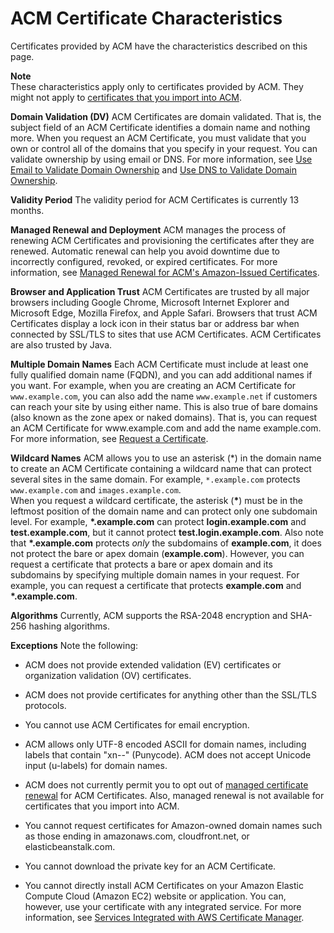 # ACM Certificate Characteristics<a name="acm-certificate"></a>

Certificates provided by ACM have the characteristics described on this page\.

**Note**  
These characteristics apply only to certificates provided by ACM\. They might not apply to [certificates that you import into ACM](import-certificate.md)\.

**Domain Validation \(DV\)**  <a name="domain-validation"></a>
ACM Certificates are domain validated\. That is, the subject field of an ACM Certificate identifies a domain name and nothing more\. When you request an ACM Certificate, you must validate that you own or control all of the domains that you specify in your request\. You can validate ownership by using email or DNS\. For more information, see [Use Email to Validate Domain Ownership](gs-acm-validate-email.md) and [Use DNS to Validate Domain Ownership](gs-acm-validate-dns.md)\.

**Validity Period**  <a name="validity"></a>
The validity period for ACM Certificates is currently 13 months\.

**Managed Renewal and Deployment**  <a name="renewal"></a>
ACM manages the process of renewing ACM Certificates and provisioning the certificates after they are renewed\. Automatic renewal can help you avoid downtime due to incorrectly configured, revoked, or expired certificates\. For more information, see [Managed Renewal for ACM's Amazon\-Issued Certificates](managed-renewal.md)\.

**Browser and Application Trust**  <a name="browser-trust"></a>
ACM Certificates are trusted by all major browsers including Google Chrome, Microsoft Internet Explorer and Microsoft Edge, Mozilla Firefox, and Apple Safari\. Browsers that trust ACM Certificates display a lock icon in their status bar or address bar when connected by SSL/TLS to sites that use ACM Certificates\. ACM Certificates are also trusted by Java\.

**Multiple Domain Names**  <a name="multiple-domains"></a>
Each ACM Certificate must include at least one fully qualified domain name \(FQDN\), and you can add additional names if you want\. For example, when you are creating an ACM Certificate for `www.example.com`, you can also add the name `www.example.net` if customers can reach your site by using either name\. This is also true of bare domains \(also known as the zone apex or naked domains\)\. That is, you can request an ACM Certificate for www\.example\.com and add the name example\.com\. For more information, see [Request a Certificate](gs-acm-request.md)\.

**Wildcard Names**  <a name="wildcard"></a>
ACM allows you to use an asterisk \(\*\) in the domain name to create an ACM Certificate containing a wildcard name that can protect several sites in the same domain\. For example, `*.example.com` protects `www.example.com` and `images.example.com`\.  
When you request a wildcard certificate, the asterisk \(**\***\) must be in the leftmost position of the domain name and can protect only one subdomain level\. For example, **\*\.example\.com** can protect **login\.example\.com** and **test\.example\.com**, but it cannot protect **test\.login\.example\.com**\. Also note that **\*\.example\.com** protects *only* the subdomains of **example\.com**, it does not protect the bare or apex domain \(**example\.com**\)\. However, you can request a certificate that protects a bare or apex domain and its subdomains by specifying multiple domain names in your request\. For example, you can request a certificate that protects **example\.com** and **\*\.example\.com**\.

**Algorithms**  <a name="algorithms"></a>
Currently, ACM supports the RSA\-2048 encryption and SHA\-256 hashing algorithms\.

**Exceptions**  <a name="exceptions"></a>
Note the following:  

+ ACM does not provide extended validation \(EV\) certificates or organization validation \(OV\) certificates\.

+ ACM does not provide certificates for anything other than the SSL/TLS protocols\.

+ You cannot use ACM Certificates for email encryption\.

+ ACM allows only UTF\-8 encoded ASCII for domain names, including labels that contain "xn\-\-" \(Punycode\)\. ACM does not accept Unicode input \(u\-labels\) for domain names\.

+ ACM does not currently permit you to opt out of [managed certificate renewal](managed-renewal.md) for ACM Certificates\. Also, managed renewal is not available for certificates that you import into ACM\.

+ You cannot request certificates for Amazon\-owned domain names such as those ending in amazonaws\.com, cloudfront\.net, or elasticbeanstalk\.com\.

+ You cannot download the private key for an ACM Certificate\.

+ You cannot directly install ACM Certificates on your Amazon Elastic Compute Cloud \(Amazon EC2\) website or application\. You can, however, use your certificate with any integrated service\. For more information, see [Services Integrated with AWS Certificate Manager](acm-services.md)\. 